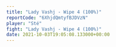 ```yaml
---
title: "Lady Vashj - Wipe 4 (100%)"
reportCode: "6XhjdQmtyfBJDVzN"
player: "Sté"
fight: "Lady Vashj - Wipe 4 (100%)"
date: 2021-10-03T19:05:08.133000+00:00
---
```

